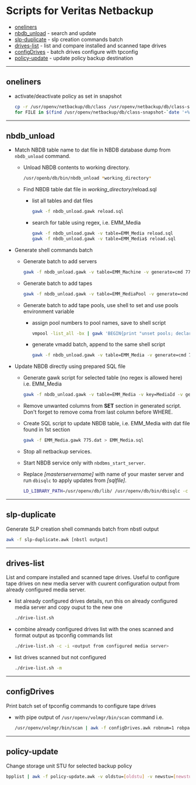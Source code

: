 # Scripts for Veritas Netbackup

* [oneliners](#oneliners)
* [nbdb_unload](#nbdb_unload) - search and update
* [slp-duplicate](#slp-duplicate) - slp creation commands batch
* [drives-list](#drives-list) - list and compare installed and scanned tape drives
* [configDrives](#configDrives) - batch drives configure with tpconfig
* [policy-update](#policy-update) - update policy backup destination

--------------------------------------------------------------------------------

## oneliners

* activate/deactivate policy as set in snapshot

  ```bash
  cp -r /usr/openv/netbackup/db/class /usr/openv/netbackup/db/class-snapshot-$(date '+%Y%m%d')
  for FILE in $(find /usr/openv/netbackup/db/class-snapshot-`date '+%Y%m%d'` -maxdepth 2 -type f -name info); do POLICY=`dirname ${FILE}`; echo "bpplinfo ${POLICY##*/} -modify `sed -n '/^ACTIVE/{s/ACTIVE 0/-active/;s/ACTIVE 1/-inactive/;p}' ${FILE}`"; done
  ```

--------------------------------------------------------------------------------

## nbdb_unload

* Match NBDB table name to dat file in  NBDB database dump from `nbdb_unload` command.

  * Unload NBDB contents to working directory.

    ```bash
    /usr/openb/db/bin/nbdb_unload *working_directory*
    ```

  * Find NBDB table dat file in *working_directory*/reload.sql

    * list all tables and dat files

      ```bash
      gawk -f nbdb_unload.gawk reload.sql
      ```

    * search for table using regex, i.e. EMM_Media

      ```bash
      gawk -f nbdb_unload.gawk -v table=EMM_Media reload.sql
      gawk -f nbdb_unload.gawk -v table=EMM_Media$ reload.sql
      ```

* Generate shell commands batch

  * Generate batch to add servers

    ```bash
    gawk -f nbdb_unload.gawk -v table=EMM_Machine -v generate=cmd 770.dat
    ```

  * Generate batch to add tapes

    ```bash
    gawk -f nbdb_unload.gawk -v table=EMM_MediaPool -v generate=cmd 778.dat
    ```

  * Generate batch to add tape pools, use shell to set and use pools environment variable

    * assign pool numbers to pool names, save to shell script

      ```bash
      vmpool -list_all -bx | gawk 'BEGIN{print "unset pools; declare -A pools"} $2~/^[0-9]+$/ {print "pools["$1"]="$2";"}' > /tmp/vmpool.sh
      ```

    * generate vmadd batch, append to the same shell script

      ```bash
      gawk -f nbdb_unload.gawk -v table=EMM_Media -v generate=cmd 775.dat >> /tmp/vmpool.sh
      ```

* Update NBDB directly using prepared SQL file

  * Generate gawk script for selected table (no regex is allowed here) i.e. EMM_Media

    ```bash
    gawk -f nbdb_unload.gawk -v table=EMM_Media -v key=MediaId -v generate=sql reload.sql > EMM_Media.gawk
    ```

  * Remove unwanted columns from **SET** section in generated script. Don't forget to remove coma from last column before WHERE.

  * Create SQL script to update NBDB table, i.e. EMM_Media with dat file found in 1st section

    ```bash
    gawk -f EMM_Media.gawk 775.dat > EMM_Media.sql
    ```

  * Stop all netbackup services.

  * Start NBDB service only with `nbdbms_start_server`.

  * Replace *[masterservername]* with name of your master server and run `dbisqlc` to apply updates from *[sqlfile]*.

    ```bash
    LD_LIBRARY_PATH=/usr/openv/db/lib/ /usr/openv/db/bin/dbisqlc -c "CS=utf8;UID=dba;PWD=nbusql;ENG=NB_[masterservername];DBN=NBDB;LINKS=tcpip(IP=127.0.0.1;PORT=13785)" [sqlfile]
    ```

--------------------------------------------------------------------------------

## slp-duplicate

Generate SLP creation shell commands batch from nbstl output

```bash
awk -f slp-duplicate.awk [nbstl output]
```

--------------------------------------------------------------------------------

## drives-list

List and compare installed and scanned tape drives. Useful to configure tape drives on new media server with cuurent configuration output from already configured media server.

* list already configured drives details, run this on already configured media server and copy ouput to the new one

  ```bash
  ./drive-list.sh
  ```

* combine already configured drives list with the ones scanned and format output as tpconfig commands list

  ```bash
  ./drive-list.sh -c -i <output from configured media server>
  ```

* list drives scanned but not configured

  ```bash
  ./drive-list.sh -m
  ```

--------------------------------------------------------------------------------

## configDrives

Print batch set of tpconfig commands to configure tape drives

* with pipe output of `/usr/openv/volmgr/bin/scan` command i.e.

  ```bash
  /usr/openv/volmgr/bin/scan | awk -f configDrives.awk robnum=1 robpath=/dev/sg21 drindex=10 name="LTO drive "
  ```

--------------------------------------------------------------------------------

## policy-update

Change storage unit STU for selected backup policy

```bash
bpplist | awk -f policy-update.awk -v oldstu=[oldstu] -v newstu=[newstu]
```
